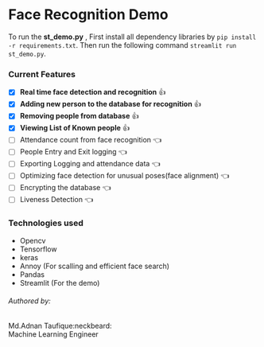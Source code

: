 # Face Recognition Demo 

To run the **st_demo.py** , First install all dependency libraries by ``pip install -r requirements.txt``. 
Then run the following command ``streamlit run st_demo.py``.

### Current Features
- [x] **Real time face detection and recognition** :thumbsup:
- [x] **Adding new person to the database for recognition** :thumbsup:
- [x] **Removing people from database** :thumbsup:
- [x] **Viewing List of Known people** :thumbsup:
- [ ] Attendance count from face recognition :point_left:
- [ ] People Entry and Exit logging  :point_left:
- [ ] Exporting Logging and attendance data :point_left:
- [ ] Optimizing face detection for unusual poses(face alignment) :point_left:
- [ ] Encrypting the database :point_left:
- [ ] Liveness Detection :point_left:

### Technologies used
- Opencv
- Tensorflow
- keras
- Annoy (For scalling and efficient face search)
- Pandas
- Streamlit (For the demo)


###### Authored by:

Md.Adnan Taufique:neckbeard: \
Machine Learning Engineer 

